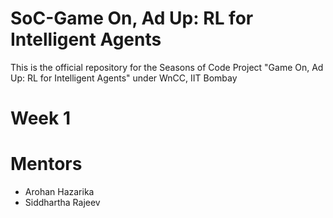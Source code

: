 # SoC-Game On, Ad Up: RL for Intelligent Agents
This is the official repository for the Seasons of Code Project "Game On, Ad Up: RL for Intelligent Agents" under WnCC, IIT Bombay
# Week 1
# Mentors
  - Arohan Hazarika
  - Siddhartha Rajeev
